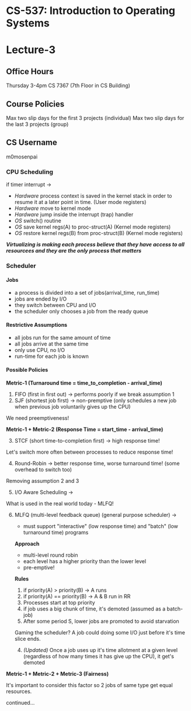 # CS-537: Introduction to Operating Systems
# Lecture-3

## Office Hours
Thursday 3-4pm CS 7367 (7th Floor in CS Building)

## Course Policies
Max two slip days for the first 3 projects (individual)
Max two slip days for the last 3 projects (group)

## CS Username
m0mosenpai

### CPU Scheduling
if timer interrupt ->
- *Hardware* process context is saved in the kernel stack in order to resume it at a later point in time. (User mode registers)
- *Hardware* move to kernel mode
- *Hardware* jump inside the interrupt (trap) handler
- *OS* switch() routine
- *OS* save kernel regs(A) to proc-struct(A) (Kernel mode registers)
- *OS* restore kernel regs(B) from proc-struct(B) (Kernel mode registers)

**_Virtualizing is making each process believe that they have access to all resourcees and they are the only process that matters_**

### Scheduler
#### Jobs
- a process is divided into a set of jobs(arrival_time, run_time)
- jobs are ended by I/O
- they switch between CPU and I/O
- the scheduler only chooses a job from the ready queue

#### Restrictive Assumptions
- all jobs run for the same amount of time
- all jobs arrive at the same time
- only use CPU, no I/O
- run-time for each job is known

#### Possible Policies
**Metric-1 (Turnaround time = time_to_completion - arrival_time)**

1. FIFO (first in first out) -> performs poorly if we break assumption 1
2. SJF (shortest job first) -> non-premptive (only schedules a new job when previous job voluntarily gives up the CPU)

We need preemptiveness!

**Metric-1 + Metric-2 (Response Time = start_time - arrival_time)**

3. STCF (short time-to-completion first) -> high response time!

Let's switch more often between processes to reduce response time!

4. Round-Robin -> better response time, worse turnaround time! (some overhead to switch too)

Removing assumption 2 and 3

5. I/O Aware Scheduling ->

What is used in the real world today - MLFQ!

6. MLFQ (multi-level feedback queue) (general purpose scheduler) ->
    - must support "interactive" (low response time) and "batch" (low turnaround time) programs

    **Approach**
    - multi-level round robin
    - each level has a higher priority than the lower level
    - pre-emptive!

    **Rules**
    1. if priority(A) > priority(B) -> A runs
    2. if priority(A) == priority(B) -> A & B run in RR
    3. Processes start at top priority
    4. if job uses a big chunk of time, it's demoted (assumed as a batch-job)
    5. After some period S, lower jobs are promoted to avoid starvation

    Gaming the scheduler?
    A job could doing some I/O just before it's time slice ends.

    4. _(Updated)_ Once a job uses up it's time allotment at a given level (regardless of how many times it has give up the CPU), it get's demoted

**Metric-1 + Metric-2 + Metric-3 (Fairness)**

It's important to consider this factor so 2 jobs of same type get equal resources.

continued...
